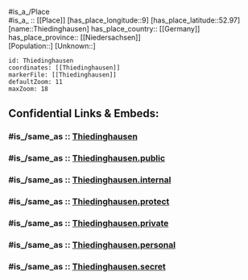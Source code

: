 ﻿---
confidential: public
isDeleted: false
location:
- 52.97
- 9
mapmarker: city
mapzoom:
- 7
- 12
SpocWebEntityId: 34846
tags:
- geo/City
type: City
---

#is_a_/Place  
#is_a_ :: [[Place]] 
[has_place_longitude::9] 
[has_place_latitude::52.97] 
[name::Thiedinghausen] 
has_place_country:: [[Germany]]  
has_place_province:: [[Niedersachsen]]  
[Population::] 
[Unknown::] 


```leaflet
id: Thiedinghausen
coordinates: [[Thiedinghausen]] 
markerFile: [[Thiedinghausen]] 
defaultZoom: 11 
maxZoom: 18
```


## Confidential Links & Embeds: 

### #is_/same_as :: [Thiedinghausen](/_Standards/Earth/Continent/Europe/Europe~Central/Germany/Germany~West/Niedersachsen/counties~Niedersachsen/Verden/cities~Verden/Thiedinghausen.md) 

### #is_/same_as :: [Thiedinghausen.public](/_public/Earth/Continent/Europe/Europe~Central/Germany/Germany~West/Niedersachsen/counties~Niedersachsen/Verden/cities~Verden/Thiedinghausen.public.md) 

### #is_/same_as :: [Thiedinghausen.internal](/_internal/Earth/Continent/Europe/Europe~Central/Germany/Germany~West/Niedersachsen/counties~Niedersachsen/Verden/cities~Verden/Thiedinghausen.internal.md) 

### #is_/same_as :: [Thiedinghausen.protect](/_protect/Earth/Continent/Europe/Europe~Central/Germany/Germany~West/Niedersachsen/counties~Niedersachsen/Verden/cities~Verden/Thiedinghausen.protect.md) 

### #is_/same_as :: [Thiedinghausen.private](/_private/Earth/Continent/Europe/Europe~Central/Germany/Germany~West/Niedersachsen/counties~Niedersachsen/Verden/cities~Verden/Thiedinghausen.private.md) 

### #is_/same_as :: [Thiedinghausen.personal](/_personal/Earth/Continent/Europe/Europe~Central/Germany/Germany~West/Niedersachsen/counties~Niedersachsen/Verden/cities~Verden/Thiedinghausen.personal.md) 

### #is_/same_as :: [Thiedinghausen.secret](/_secret/Earth/Continent/Europe/Europe~Central/Germany/Germany~West/Niedersachsen/counties~Niedersachsen/Verden/cities~Verden/Thiedinghausen.secret.md)

